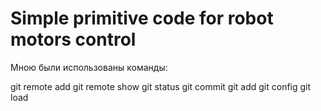 # Simple primitive code for robot motors control

Мною были использованы команды:

git remote add
git remote show
git status
git commit
git add
git config 
git load
